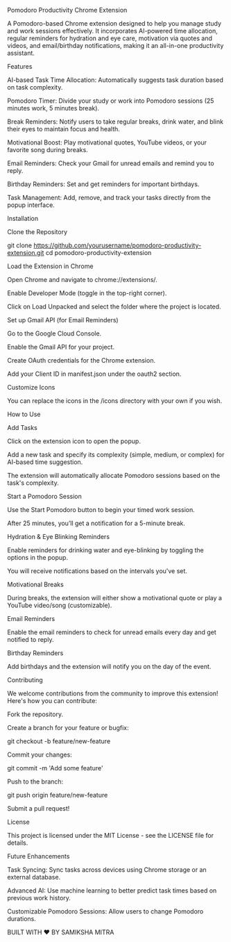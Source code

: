 Pomodoro Productivity Chrome Extension

A Pomodoro-based Chrome extension designed to help you manage study and work sessions effectively. It incorporates AI-powered time allocation, regular reminders for hydration and eye care, motivation via quotes and videos, and email/birthday notifications, making it an all-in-one productivity assistant.

Features

AI-based Task Time Allocation: Automatically suggests task duration based on task complexity.

Pomodoro Timer: Divide your study or work into Pomodoro sessions (25 minutes work, 5 minutes break).

Break Reminders: Notify users to take regular breaks, drink water, and blink their eyes to maintain focus and health.

Motivational Boost: Play motivational quotes, YouTube videos, or your favorite song during breaks.

Email Reminders: Check your Gmail for unread emails and remind you to reply.

Birthday Reminders: Set and get reminders for important birthdays.

Task Management: Add, remove, and track your tasks directly from the popup interface.




Installation

Clone the Repository

git clone https://github.com/yourusername/pomodoro-productivity-extension.git
cd pomodoro-productivity-extension

Load the Extension in Chrome

Open Chrome and navigate to chrome://extensions/.

Enable Developer Mode (toggle in the top-right corner).

Click on Load Unpacked and select the folder where the project is located.

Set up Gmail API (for Email Reminders)

Go to the Google Cloud Console.

Enable the Gmail API for your project.

Create OAuth credentials for the Chrome extension.

Add your Client ID in manifest.json under the oauth2 section.

Customize Icons

You can replace the icons in the /icons directory with your own if you wish.

How to Use

Add Tasks

Click on the extension icon to open the popup.

Add a new task and specify its complexity (simple, medium, or complex) for AI-based time suggestion.

The extension will automatically allocate Pomodoro sessions based on the task's complexity.

Start a Pomodoro Session

Use the Start Pomodoro button to begin your timed work session.

After 25 minutes, you’ll get a notification for a 5-minute break.

Hydration & Eye Blinking Reminders

Enable reminders for drinking water and eye-blinking by toggling the options in the popup.

You will receive notifications based on the intervals you've set.

Motivational Breaks

During breaks, the extension will either show a motivational quote or play a YouTube video/song (customizable).

Email Reminders

Enable the email reminders to check for unread emails every day and get notified to reply.

Birthday Reminders

Add birthdays and the extension will notify you on the day of the event.

Contributing

We welcome contributions from the community to improve this extension! Here's how you can contribute:

Fork the repository.

Create a branch for your feature or bugfix:

git checkout -b feature/new-feature

Commit your changes:

git commit -m 'Add some feature'

Push to the branch:

git push origin feature/new-feature

Submit a pull request!

License

This project is licensed under the MIT License - see the LICENSE file for details.

Future Enhancements

Task Syncing: Sync tasks across devices using Chrome storage or an external database.

Advanced AI: Use machine learning to better predict task times based on previous work history.

Customizable Pomodoro Sessions: Allow users to change Pomodoro durations.

BUILT WITH ❤️ BY SAMIKSHA MITRA
